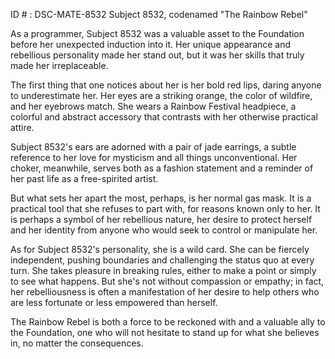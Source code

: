 ID # : DSC-MATE-8532
Subject 8532, codenamed "The Rainbow Rebel"

As a programmer, Subject 8532 was a valuable asset to the Foundation before her unexpected induction into it. Her unique appearance and rebellious personality made her stand out, but it was her skills that truly made her irreplaceable.

The first thing that one notices about her is her bold red lips, daring anyone to underestimate her. Her eyes are a striking orange, the color of wildfire, and her eyebrows match. She wears a Rainbow Festival headpiece, a colorful and abstract accessory that contrasts with her otherwise practical attire.

Subject 8532's ears are adorned with a pair of jade earrings, a subtle reference to her love for mysticism and all things unconventional. Her choker, meanwhile, serves both as a fashion statement and a reminder of her past life as a free-spirited artist.

But what sets her apart the most, perhaps, is her normal gas mask. It is a practical tool that she refuses to part with, for reasons known only to her. It is perhaps a symbol of her rebellious nature, her desire to protect herself and her identity from anyone who would seek to control or manipulate her.

As for Subject 8532's personality, she is a wild card. She can be fiercely independent, pushing boundaries and challenging the status quo at every turn. She takes pleasure in breaking rules, either to make a point or simply to see what happens. But she's not without compassion or empathy; in fact, her rebelliousness is often a manifestation of her desire to help others who are less fortunate or less empowered than herself.

The Rainbow Rebel is both a force to be reckoned with and a valuable ally to the Foundation, one who will not hesitate to stand up for what she believes in, no matter the consequences.